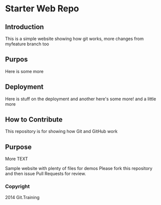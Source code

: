 # Starter Web Repo
## Introduction
This is a simple website showing how git works, more changes from myfeature branch too

## Purpos 
Here is some more 

## Deployment
Here is stuff on the deployment
and another
here's some more! 
and a little more
## How to Contribute

This repository is for showing how Git and GitHub work

## Purpose
More TEXT

Sample website with plenty of files for demos
Please fork this repository and then issue Pull Requests for review.
### Copyright 

2014 Git.Training
